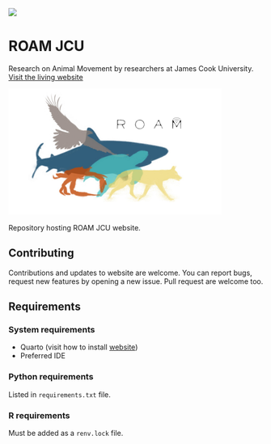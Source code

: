 [![](https://github.com/ROAM-JCU/roam-website/workflows/ROAM%20JCU%20Publish@20Quarto%20site/badge.svg)](https://github.com/ROAM-JCU/roam-website/actions/workflows/publish.yaml)

# ROAM JCU

Research on Animal Movement by researchers at James Cook University. [Visit the living website](https://ROAM-JCU.github.io/roam-website/)

<img src="src/roam_logo.JPG" height="250">

Repository hosting ROAM JCU website.

## Contributing

Contributions and updates to website are welcome. You can report bugs, request new features by opening a new issue. Pull request are welcome too.

## Requirements

### System requirements

- Quarto (visit how to install [website](https://quarto.org/docs/get-started/))
- Preferred IDE

### Python requirements

Listed in `requirements.txt` file.

### R requirements

Must be added as a `renv.lock` file.
